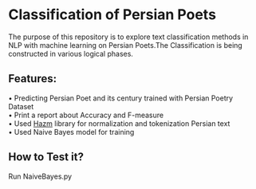 # Classification of Persian Poets 
The purpose of this repository is to explore text classification methods in NLP with machine learning on Persian Poets.The Classification is being constructed in various logical phases.
## Features:
•	Predicting Persian Poet and its century trained with Persian Poetry Dataset<br>
•	Print a report about Accuracy and F-measure<br>
•	Used [Hazm](https://github.com/sobhe/hazm) library for normalization and tokenization Persian text<br>
• Used Naive Bayes model for training<br>
## How to Test it?
Run NaiveBayes.py
